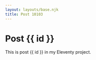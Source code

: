 ```yaml
---
layout: layouts/base.njk
title: Post 10103
---
```


# Post {{ id }}

This is post {{ id }} in my Eleventy project.
